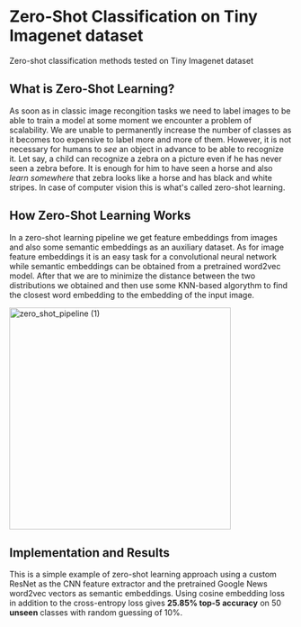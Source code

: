 # Zero-Shot Classification on Tiny Imagenet dataset
Zero-shot classification methods tested on Tiny Imagenet dataset

## What is Zero-Shot Learning?
As soon as in classic image recongition tasks we need to label images to be able to train a model at some moment we encounter a problem of scalability. 
We are unable to permanently increase the number of classes as it becomes too expensive to label more and more of them.
However, it is not necessary for humans to _see_ an object in advance to be able to recognize it.
Let say, a child can recognize a zebra on a picture even if he has never seen a zebra before. It is enough for him to have seen a horse and also _learn somewhere_ that zebra looks like a horse and has black and white stripes.
In case of computer vision this is what's called zero-shot learning.

## How Zero-Shot Learning Works
In a zero-shot learning pipeline we get feature embeddings from images and also some semantic embeddings as an auxiliary dataset. As for image feature embeddings it is an easy task for a convolutional neural network while semantic embeddings can be obtained from a pretrained word2vec model. After that we are to minimize the distance between the two distributions we obtained and then use some KNN-based algorythm to find the closest word embedding to the embedding of the input image.

<img width="394" alt="zero_shot_pipeline (1)" src="https://user-images.githubusercontent.com/44619521/127662474-27f73ccf-0c08-459c-a4c6-6a9e2c5f8700.PNG">

## Implementation and Results
This is a simple example of zero-shot learning approach using a custom ResNet as the CNN feature extractor and the pretrained Google News word2vec vectors as semantic embeddings. Using cosine embedding loss in addition to the cross-entropy loss gives __25.85% top-5 accuracy__ on 50 __unseen__ classes with random guessing of 10%. 
